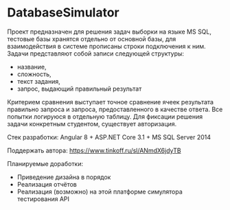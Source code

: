 # DatabaseSimulator
Проект предназначен для решения задач выборки на языке MS SQL, тестовые базы хранятся отдельно от основной базы, для взаимодействия в системе прописаны строки подключения к ним. 
Задачи представляют собой записи следующей структуры: 
* название, 
* сложность, 
* текст задания,
* запрос, выдающий правильный результат

Критерием сравнения выступает точное сравнение ячеек результата правильно запроса и запроса, предоставленного в качестве ответа. Все попытки логируюся в отдельную таблицу. Для фиксации решения задачи конкретным студентом, существует авторизация.

Стек разработки: Angular 8 + ASP.NET Core 3.1 + MS SQL Server 2014

Поддержать автора: https://www.tinkoff.ru/sl/ANmdX6jdyTB

Планируемые доработки:
* Приведение дизайна в порядок
* Реализация отчётов
* Реализация (возможно) на этой платформе симулятора тестирования API
